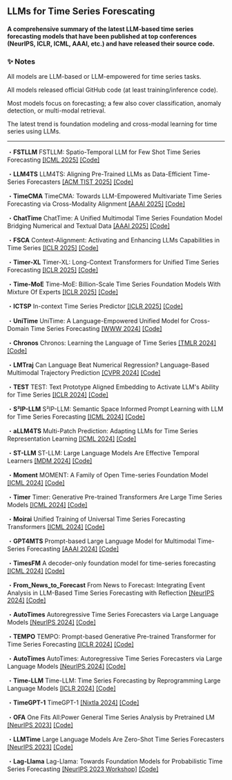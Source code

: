 ## LLMs for Time Series Forescating

#### A comprehensive summary of the latest LLM-based time series forecasting models that have been published at top conferences (NeurIPS, ICLR, ICML, AAAI, etc.) and have released their source code.

### ✨ Notes
All models are LLM-based or LLM-empowered for time series tasks.

All models released official GitHub code (at least training/inference code).

Most models focus on forecasting; a few also cover classification, anomaly detection, or multi-modal retrieval.

The latest trend is foundation modeling and cross-modal learning for time series using LLMs.

---

・**FSTLLM** FSTLLM: Spatio-Temporal LLM for Few Shot Time Series Forecasting [[ICML 2025]](https://openreview.net/pdf?id=oyoiHf51es) [[Code]](https://github.com/JIANGYUE61610306/FSTLLM.git)

・**LLM4TS** LLM4TS: Aligning Pre-Trained LLMs as Data-Efficient Time-Series Forecasters [[ACM TIST 2025]](https://arxiv.org/abs/2308.08469) [[Code]](https://github.com/blacksnail789521/LLM4TS.git)

・**TimeCMA** TimeCMA: Towards LLM-Empowered Multivariate Time Series Forecasting via Cross-Modality Alignment [[AAAI 2025]](https://arxiv.org/abs/2406.01638) [[Code]](https://github.com/ChenxiLiu-HNU/TimeCMA.git)

・**ChatTime** ChatTime: A Unified Multimodal Time Series Foundation Model Bridging Numerical and Textual Data [[AAAI 2025]](https://arxiv.org/abs/2412.11376) [[Code]](https://github.com/ForestsKing/ChatTime.git)

・**FSCA** Context-Alignment: Activating and Enhancing LLMs Capabilities in Time Series [[ICLR 2025]](https://openreview.net/pdf?id=syC2764fPc) [[Code]](https://github.com/tokaka22/ICLR25-FSCA.git)

・**Timer-XL** Timer-XL: Long-Context Transformers for Unified Time Series Forecasting [[ICLR 2025]](https://arxiv.org/abs/2410.04803) [[Code]](https://github.com/thuml/Timer-XL.git)

・**Time-MoE** Time-MoE: Billion-Scale Time Series Foundation Models With Mixture Of Experts [[ICLR 2025]](https://arxiv.org/abs/2409.16040) [[Code]](https://github.com/Time-MoE/Time-MoE.git)

・**ICTSP** In-context Time Series Predictor [[ICLR 2025]](https://arxiv.org/abs/2403.18447) [[Code]](https://github.com/LJC-FVNR/In-context-Time-Series-Predictor.git)

・**UniTime** UniTime: A Language-Empowered Unified Model for Cross-Domain Time Series Forecasting [[WWW 2024]](https://arxiv.org/abs/2310.09751) [[Code]](https://github.com/liuxu77/UniTime.git)

・**Chronos** Chronos: Learning the Language of Time Series [[TMLR 2024]](https://arxiv.org/abs/2403.07815) [[Code]](https://github.com/amazon-science/chronos-forecasting.git)

・**LMTraj** Can Language Beat Numerical Regression? Language-Based Multimodal Trajectory Prediction [[CVPR 2024]](https://arxiv.org/abs/2403.18447) [[Code]](https://github.com/InhwanBae/LMTrajectory.git)

・**TEST** TEST: Text Prototype Aligned Embedding to Activate LLM's Ability for Time Series [[ICLR 2024]](https://arxiv.org/abs/2308.08241) [[Code]](https://github.com/SCXsunchenxi/TEST.git)

・**S²IP-LLM** S²IP-LLM: Semantic Space Informed Prompt Learning with LLM for Time Series Forecasting [[ICML 2024]](https://arxiv.org/abs/2403.05798) [[Code]](https://github.com/panzijie825/S2IP-LLM.git)

・**aLLM4TS** Multi-Patch Prediction: Adapting LLMs for Time Series Representation Learning [[ICML 2024]](https://arxiv.org/abs/2402.04852) [[Code]](https://github.com/yxbian23/aLLM4TS.git)

・**ST-LLM** ST-LLM: Large Language Models Are Effective Temporal Learners [[MDM 2024]](https://arxiv.org/abs/2404.00308) [[Code]](https://github.com/ChenxiLiu-HNU/ST-LLM.git)

・**Moment** MOMENT: A Family of Open Time-series Foundation Model [[ICML 2024]](https://arxiv.org/abs/2402.03885) [[Code]](https://github.com/moment-timeseries-foundation-model/moment.git)

・**Timer** Timer: Generative Pre-trained Transformers Are Large Time Series Models [[ICML 2024]](https://arxiv.org/abs/2402.02368) [[Code]](https://github.com/moment-timeseries-foundation-model/moment.git)

・**Moirai** Unified Training of Universal Time Series Forecasting Transformers [[ICML 2024]](https://arxiv.org/abs/2402.02592) [[Code]](https://github.com/SalesforceAIResearch/uni2ts.git)

・**GPT4MTS** Prompt-based Large Language Model for Multimodal Time-Series Forecasting [[AAAI 2024]](https://ojs.aaai.org/index.php/AAAI/article/view/30383) [[Code]](https://github.com/Flora-jia-jfr/GPT4MTS-Prompt-based-Large-Language-Model-for-Multimodal-Time-series-Forecasting.git)

・**TimesFM** A decoder-only foundation model for time-series forecasting [[ICML 2024]](https://arxiv.org/abs/2310.10688) [[Code]](https://github.com/google-research/timesfm.git)

・**From_News_to_Forecast** From News to Forecast: Integrating Event Analysis in LLM-Based Time Series Forecasting with Reflection [[NeurIPS 2024]](https://arxiv.org/pdf/2409.17515) [[Code]](https://github.com/ameliawong1996/From_News_to_Forecast.git)

・**AutoTimes** Autoregressive Time Series Forecasters via Large Language Models [[NeurIPS 2024]](https://arxiv.org/abs/2402.02370) [[Code]](https://github.com/thuml/AutoTimes.git)

・**TEMPO** TEMPO: Prompt-based Generative Pre-trained Transformer for Time Series Forecasting [[ICLR 2024]](https://arxiv.org/abs/2310.04948) [[Code]](https://github.com/DC-research/TEMPO.git)

・**AutoTimes** AutoTimes: Autoregressive Time Series Forecasters via Large Language Models [[NeurIPS 2024]](https://arxiv.org/abs/2402.02370) [[Code]](https://github.com/thuml/AutoTimes.git)

・**Time-LLM** Time-LLM: Time Series Forecasting by Reprogramming Large Language Models [[ICLR 2024]](https://arxiv.org/abs/2310.01728) [[Code]](https://github.com/KimMeen/Time-LLM.git)

・**TimeGPT-1** TimeGPT-1 [[Nixtla 2024]](https://arxiv.org/abs/2310.03589) [[Code]](https://github.com/Nixtla/nixtla.git)

・**OFA** One Fits All:Power General Time Series Analysis by Pretrained LM [[NeurIPS 2023]](https://arxiv.org/abs/2302.11939) [[Code]](https://github.com/DAMO-DI-ML/NeurIPS2023-One-Fits-All.git)

・**LLMTime** Large Language Models Are Zero-Shot Time Series Forecasters [[NeurIPS 2023]](https://arxiv.org/abs/2310.07820) [[Code]](https://github.com/ngruver/llmtime.git)

・**Lag-Llama** Lag-Llama: Towards Foundation Models for Probabilistic Time Series Forecasting [[NeurIPS 2023 Workshop]](https://ar5iv.labs.arxiv.org/html/2310.08278) [[Code]](https://github.com/time-series-foundation-models/lag-llama.git)









